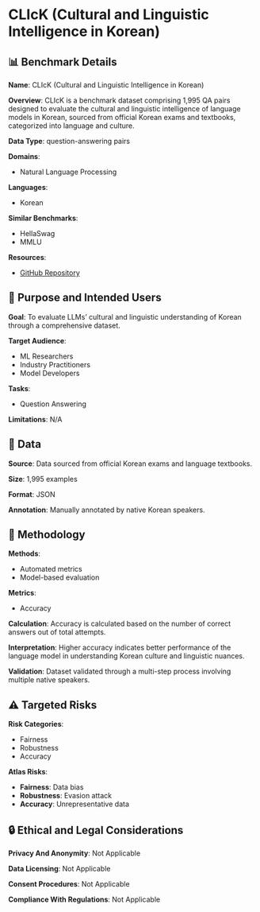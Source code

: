 # CLIcK (Cultural and Linguistic Intelligence in Korean)

## 📊 Benchmark Details

**Name**: CLIcK (Cultural and Linguistic Intelligence in Korean)

**Overview**: CLIcK is a benchmark dataset comprising 1,995 QA pairs designed to evaluate the cultural and linguistic intelligence of language models in Korean, sourced from official Korean exams and textbooks, categorized into language and culture.

**Data Type**: question-answering pairs

**Domains**:
- Natural Language Processing

**Languages**:
- Korean

**Similar Benchmarks**:
- HellaSwag
- MMLU

**Resources**:
- [GitHub Repository](https://github.com/rladmstn1714/CLIcK)

## 🎯 Purpose and Intended Users

**Goal**: To evaluate LLMs’ cultural and linguistic understanding of Korean through a comprehensive dataset.

**Target Audience**:
- ML Researchers
- Industry Practitioners
- Model Developers

**Tasks**:
- Question Answering

**Limitations**: N/A

## 💾 Data

**Source**: Data sourced from official Korean exams and language textbooks.

**Size**: 1,995 examples

**Format**: JSON

**Annotation**: Manually annotated by native Korean speakers.

## 🔬 Methodology

**Methods**:
- Automated metrics
- Model-based evaluation

**Metrics**:
- Accuracy

**Calculation**: Accuracy is calculated based on the number of correct answers out of total attempts.

**Interpretation**: Higher accuracy indicates better performance of the language model in understanding Korean culture and linguistic nuances.

**Validation**: Dataset validated through a multi-step process involving multiple native speakers.

## ⚠️ Targeted Risks

**Risk Categories**:
- Fairness
- Robustness
- Accuracy

**Atlas Risks**:
- **Fairness**: Data bias
- **Robustness**: Evasion attack
- **Accuracy**: Unrepresentative data

## 🔒 Ethical and Legal Considerations

**Privacy And Anonymity**: Not Applicable

**Data Licensing**: Not Applicable

**Consent Procedures**: Not Applicable

**Compliance With Regulations**: Not Applicable
